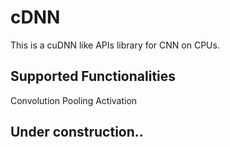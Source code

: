 # cDNN

This is a cuDNN like APIs library for CNN on CPUs.

## Supported Functionalities
Convolution
Pooling
Activation

## Under construction..
